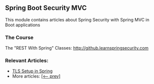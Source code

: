 ## Spring Boot Security MVC

This module contains articles about Spring Security with Spring MVC in Boot applications

### The Course
The "REST With Spring" Classes: http://github.learnspringsecurity.com

### Relevant Articles:

- [TLS Setup in Spring](https://www.baeldung.com/spring-tls-setup)
- More articles: [[<-- prev]](/spring-security-modules/spring-security-web-boot-2)
